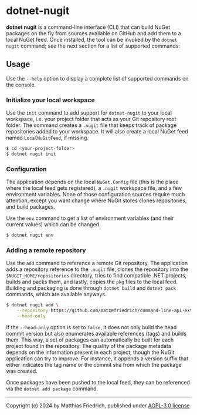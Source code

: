 # dotnet-nugit

**dotnet nugit** is a command-line interface (CLI) that can build NuGet packages on the fly from sources available on GitHub and add them to a local NuGet feed. Once installed, the tool can be invoked by the `dotnet nugit` command; see the next section for a list of supported commands:

## Usage

Use the `--help` option to display a complete list of supported commands on the console.

### Initialize your local workspace

Use the `init` command to add support for `dotnet-nugit` to your local workspace, i.e. your project folder that acts as your Git repository root folder.  The command creates a `.nugit` file that keeps track of package repositories added to your workspace. It will also create a local NuGet feed named `LocalNuGitFeed`, if missing.

````bash
$ cd <your-project-folder>
$ dotnet nugit init
````

### Configuration

The application depends on the local `NuGet.Config` file (this is the place where the local feed gets registered), a `.nugit` workspace file, and a few environment variables. None of those configuration sources require much attention, except you want change where NuGit stores clones repositories, and build packages.

Use the `env` command to get a list of environment variables (and their current values) which can be changed.

````bash
$ dotnet nugit env
````

### Adding a remote repository

Use the `add` command to reference a remote Git repository. The application adds a repository reference to the `.nugit` file, clones the repository into the `$NUGIT_HOME/repositories` directory, tries to find compatible .NET projects, builds and packs them, and lastly, copies the `pkg` files to the local feed. Building and packaging is done through `dotnet build` and `dotnet pack` commands, which are available anyways.

````bash
$ dotnet nugit add \
    --repository https://github.com/matzefriedrich/command-line-api-extensions.git \
    --head-only
````

If the `--head-only` option is set to `false`, it does not only build the head commit version but also enumerates available references (tags) and builds them. This way, a set of packages can automatically be built for each project found in the repository.  The quality of the package metadata depends on the information present in each project, though the NuGit application can try to improve. For instance, it appends a version suffix that either indicates the tag name or the commit sha from which the package was created. 

Once packages have been pushed to the local feed, they can be referenced via the `dotnet add package` command.

---
Copyright (c) 2024 by Matthias Friedrich, published under [AGPL-3.0 license](LICENSE)